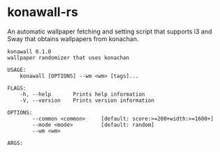 # konawall-rs

An automatic wallpaper fetching and setting script that supports i3 and Sway that obtains wallpapers from konachan.

```
konawall 0.1.0
wallpaper randomizer that uses konachan

USAGE:
    konawall [OPTIONS] --wm <wm> [tags]...

FLAGS:
    -h, --help       Prints help information
    -V, --version    Prints version information

OPTIONS:
        --common <common>     [default: score:>=200+width:>=1600+]
        --mode <mode>         [default: random]
        --wm <wm>

ARGS:
```
